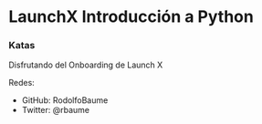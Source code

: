 # LaunchX Introducción a Python

### Katas 

Disfrutando del Onboarding de Launch X

Redes:

* GitHub: RodolfoBaume
* Twitter: @rbaume
